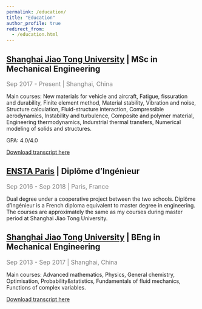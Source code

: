 ```yaml
---
permalink: /education/
title: "Education"
author_profile: true
redirect_from: 
  - /education.html
---
```


## <a href="http://en.sjtu.edu.cn/">Shanghai Jiao Tong University</a> | MSc in Mechanical Engineering

<font color="gray" size = "3">Sep 2017 - Present | Shanghai, China</font>

Main courses: New materials for vehicle and aircraft, Fatigue, fissuration and durability, Finite element method, Material stability, Vibration and noise, Structure calculation, Fluid-structure interaction, Compressible aerodynamics, Instability and turbulence, Composite and polymer material,  Engineering thermodynamics, Indurstrial thermal transfers, Numerical modeling of solids and structures.

GPA: 4.0/4.0

[Download transcript here](http://anboparistech.github.io/files/TranscriptMaster_AnboCao.pdf.pdf)


## <a href="http://www.ensta-paris.fr/en/">ENSTA Paris</a> | Diplôme d’Ingénieur

<font color="gray" size = "3">Sep 2016 - Sep 2018 | Paris, France</font>

Dual degree under a cooperative project between the two schools. Diplôme d’Ingénieur is a French diploma equivalent to master degree in engineering. The courses are approximately the same as my courses during master period at Shanghai Jiao Tong University.


## <a href="http://en.sjtu.edu.cn/">Shanghai Jiao Tong University</a> | BEng in Mechanical Engineering

<font color="gray" size = "3">Sep 2013 - Sep 2017 | Shanghai, China</font>

Main courses: Advanced mathematics, Physics, General chemistry, Optimisation, Probability&statistics, Fundamentals of fluid mechanics, Functions of complex variables.

[Download transcript here](http://anboparistech.github.io/files/TranscriptBachelor_AnboCao.pdf.pdf)
